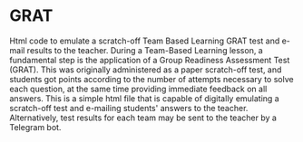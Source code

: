 # GRAT
Html code to emulate a scratch-off Team Based Learning GRAT test and e-mail results to the teacher.
During a Team-Based Learning lesson, a fundamental step is the application of a Group Readiness Assessment Test (GRAT).
This was originally administered as a paper scratch-off test, and students got points according to the number of attempts necessary to solve each question, at the same time providing immediate feedback on all answers.
This is a simple html file that is capable of digitally emulating a scratch-off test and e-mailing students' answers to the teacher. Alternatively, test results for each team  may be sent to the teacher by a Telegram bot.
